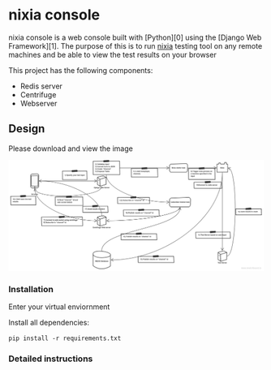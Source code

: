 

# nixia console

nixia console is a web console built with [Python][0] using the [Django Web Framework][1]. The purpose of this is to run [nixia](https://github.com/niks3089/nixia/) testing tool on any remote machines and be able to view the test results on your browser

This project has the following components:

* Redis server
* Centrifuge
* Webserver

## Design
Please download and view the image

![My Diagram Image](nixia-console-design.png)

### Installation

Enter your virtual enviornment

Install all dependencies:

    pip install -r requirements.txt


### Detailed instructions


